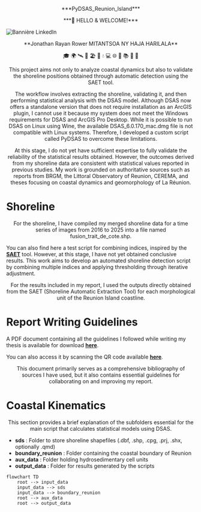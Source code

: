 <p align="center">***PyDSAS_Reunion_Island***</p>

<p align="center">***👋 HELLO & WELCOME!***</p>

![Bannière LinkedIn](https://raw.githubusercontent.com/Nathan17reunion/PyDSAS_Reunion_Island/main/images/Banni%C3%A8re%20LinkedIn%20professionnel%20moderne%20marketing%20orange%20noir.png)

<p align="center">**Jonathan Rayan Rower MITANTSOA NY HAJA HARILALA**</p>

<p align="center"> 🎓 🌍 🛰️ 🌊 🏖️ 🐍 💧 💻  🌐 📄 📚 🎯 🤝 </p>

<p align="center">This project aims not only to analyze coastal dynamics but also to validate the shoreline positions obtained through automatic detection using the SAET tool.</p>

<p align="center">The workflow involves extracting the shoreline, validating it, and then performing statistical analysis with the DSAS model. Although DSAS now offers a standalone version that does not require installation as an ArcGIS plugin, I cannot use it because my system does not meet the Windows requirements for DSAS and ArcGIS Pro Desktop. While it is possible to run DSAS on Linux using Wine, the available DSAS_6.0.170_mac.dmg file is not compatible with Linux systems. Therefore, I developed a custom script called PyDSAS to overcome these limitations.</p>

<p align="center">At this stage, I do not yet have sufficient expertise to fully validate the reliability of the statistical results obtained. However, the outcomes derived from my shoreline data are consistent with statistical values reported in previous studies. My work is grounded on authoritative sources such as reports from BRGM, the Littoral Observatory of Reunion, CEREMA, and theses focusing on coastal dynamics and geomorphology of La Réunion.</p>

# Shoreline

<p align="center">For the shoreline, I have compiled my merged shoreline data for a time series of images from 2016 to 2025 into a file named fusion_trait_de_cote.shp.</p>

You can also find here a test script for combining indices, inspired by the [**SAET**](https://github.com/jpalomav/SAET_master) tool. However, at this stage, I have not yet obtained conclusive results. This work aims to develop an automated shoreline detection script by combining multiple indices and applying thresholding through iterative adjustment.

<p align="center">For the results included in my report, I used the outputs directly obtained from the SAET (Shoreline Automatic Extraction Tool) for each morphological unit of the Reunion Island coastline.</p>

# Report Writing Guidelines

A PDF document containing all the guidelines I followed while writing my thesis is available for download [**here**](https://github.com/Nathan17reunion/Extraction-Kinematik_shoreline/raw/main/references_2025_MITANTSOA.pdf).

You can also access it by scanning the QR code available [**here**](https://github.com/Nathan17reunion/PyDSAS_Reunion_Island/blob/main/qr_code_bibliography.png).

<p align="center">This document primarily serves as a comprehensive bibliography of sources I have used, but it also contains essential guidelines for collaborating on and improving my report.</p>

# Coastal Kinematics

<p align="center">This section provides a brief explanation of the subfolders essential for the main script that calculates statistical models using DSAS.</p>

- **sds** : Folder to store shoreline shapefiles (.dbf, .shp, .cpg, .prj, .shx, optionally .qmd) 
- **boundary_reunion** : Folder containing the coastal boundary of Reunion  
- **aux_data** : Folder holding hydrosedimentary cell units  
- **output_data** : Folder for results generated by the scripts  

```mermaid
flowchart TD
    root --> input_data
    input_data --> sds
    input_data --> boundary_reunion
    root --> aux_data
    root --> output_data

